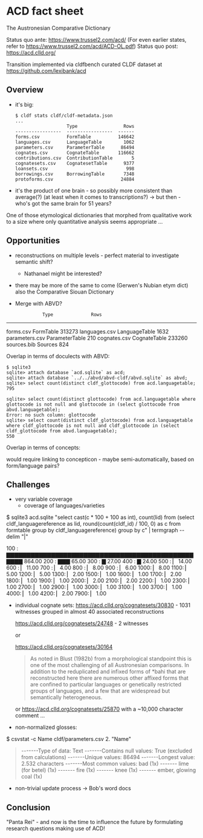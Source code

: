 # ACD fact sheet

The Austronesian Comparative Dictionary

Status quo ante: https://www.trussel2.com/acd/ (For even earlier states, refer to https://www.trussel2.com/acd/ACD-OL.pdf)
Status quo post: https://acd.clld.org/

Transition implemented via cldfbench curated CLDF dataset at
https://github.com/lexibank/acd


## Overview

- it's big:
  ```
  $ cldf stats cldf/cldf-metadata.json
  ...
                     Type                 Rows
  -----------------  -----------------  ------
  forms.csv          FormTable          146642
  languages.csv      LanguageTable        1062
  parameters.csv     ParameterTable      86494
  cognates.csv       CognateTable       116662
  contributions.csv  ContributionTable       5
  cognatesets.csv    CognatesetTable      9377
  loansets.csv                             998
  borrowings.csv     BorrowingTable       7348
  protoforms.csv                         24884
  ```

- it's the product of one brain - so possibly more consistent than average(?)
  (at least when it comes to transcriptions?)
  -> but then - who's got the same brain for 51 years?

One of those etymological dictionaries that morphed from qualitative work
to a size where only quantitative analysis seems appropriate ...


## Opportunities

- reconstructions on multiple levels - perfect material to investigate
  semantic shift?
  - Nathanael might be interested?

- there may be more of the same to come (Gerwen's Nubian etym dict) also the
  Comparative Siouan Dictionary

- Merge with ABVD?

                Type              Rows
--------------  --------------  ------
forms.csv       FormTable       313273
languages.csv   LanguageTable     1632
parameters.csv  ParameterTable     210
cognates.csv    CognateTable    233260
sources.bib     Sources            824

Overlap in terms of doculects with ABVD:

```
$ sqlite3
sqlite> attach database `acd.sqlite` as acd;
sqlite> attach database `../../abvd/abvd-cldf/abvd.sqlite` as abvd;
sqlite> select count(distinct cldf_glottocode) from acd.languagetable;
795

sqlite> select count(distinct glottocode) from acd.languagetable where glottocode is not null and glottocode in (select glottocode from abvd.languagetable);
Error: no such column: glottocode
sqlite> select count(distinct cldf_glottocode) from acd.languagetable where cldf_glottocode is not null and cldf_glottocode in (select cldf_glottocode from abvd.languagetable);
550
```

Overlap in terms of concepts:

would require linking to concepticon - maybe semi-automatically, based on form/language pairs?

## Challenges

- very variable coverage
  - coverage of languages/varieties

$ sqlite3 acd.sqlite "select cast(c * 100 + 100 as int), count(lid) from (select cldf_languagereference as lid, round(count(cldf_id) / 100, 0) as c from formtable group by cldf_languagereference) group by c" | termgraph --delim "|"

100 : ▇▇▇▇▇▇▇▇▇▇▇▇▇▇▇▇▇▇▇▇▇▇▇▇▇▇▇▇▇▇▇▇▇▇▇▇▇▇▇▇▇▇▇▇▇▇▇▇▇▇ 864.00
200 : ▇▇▇ 65.00
300 : ▇ 27.00
400 : ▇ 24.00
500 : ▏ 14.00
600 : ▏ 11.00
700 : ▏ 4.00
800 : ▏ 8.00
900 : ▏ 6.00
1000: ▏ 8.00
1100: ▏ 5.00
1200: ▏ 5.00
1300: ▏ 2.00
1500: ▏ 1.00
1600: ▏ 1.00
1700: ▏ 2.00
1800: ▏ 1.00
1900: ▏ 1.00
2000: ▏ 2.00
2100: ▏ 2.00
2200: ▏ 1.00
2300: ▏ 1.00
2700: ▏ 1.00
2900: ▏ 1.00
3000: ▏ 1.00
3100: ▏ 1.00
3700: ▏ 1.00
4000: ▏ 1.00
4200: ▏ 2.00
7900: ▏ 1.00

 - individual cognate sets:
    https://acd.clld.org/cognatesets/30830 - 1031 witnesses grouped in almost
    40 associated reconstructions

    https://acd.clld.org/cognatesets/24748 - 2 witnesses

    or

    https://acd.clld.org/cognatesets/30164

    > As noted in Blust (1982b) from a morphological standpoint this is one of the most challenging of all Austronesian comparisons. In addition to the reduplicated and infixed forms of *bahi that are reconstructed here there are numerous other affixed forms that are confined to particular languages or genetically restricted groups of languages, and a few that are widespread but semantically heterogeneous.

    or https://acd.clld.org/cognatesets/25870 with a ~10,000 character comment ...

- non-normalized glosses:

$ csvstat -c Name cldf/parameters.csv
  2. "Name"

>-------Type of data:          Text
>-------Contains null values:  True (excluded from calculations)
>-------Unique values:         86494
>-------Longest value:         2.532 characters
>-------Most common values:    bad (1x)
>-------                       lime (for betel) (1x)
>-------                       fire (1x)
>-------                       knee (1x)
>-------                       ember, glowing coal (1x)

- non-trivial update process
  -> Bob's word docs



## Conclusion

"Panta Rei" - and now is the time to influence the future by formulating
research questions making use of ACD!

